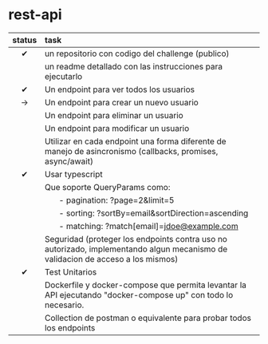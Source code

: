 # rest-api

| status | task |
| :---:  | :--  |
|&#10004;| un repositorio con codigo del challenge (publico) |
|        | un readme detallado con las instrucciones para ejecutarlo |
|&#10004;| Un endpoint para ver todos los usuarios |
| ->     | Un endpoint para crear un nuevo usuario |
|        | Un endpoint para eliminar un usuario |
|        | Un endpoint para modificar un usuario |
|        | Utilizar en cada endpoint una forma diferente de manejo de asincronismo (callbacks, promises, async/await) |
|&#10004;| Usar typescript |
|        | Que soporte QueryParams como: |
|        | &ensp;&ensp;&ensp; - pagination: ?page=2&limit=5 |
|        | &ensp;&ensp;&ensp; - sorting: ?sortBy=email&sortDirection=ascending |
|        | &ensp;&ensp;&ensp; - matching: ?match[email]=jdoe@example.com |
|        | Seguridad (proteger los endpoints contra uso no autorizado, implementando algun mecanismo de validacion de acceso a los mismos) |
|&#10004;| Test Unitarios |
|        | Dockerfile y docker-compose que permita levantar la API ejecutando "docker-compose up" con todo lo necesario. |
|        | Collection de postman o equivalente para probar todos los endpoints |
